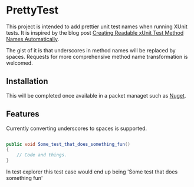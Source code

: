 # PrettyTest

This project is intended to add prettier unit test names when running XUnit tests. It is inspired by the blog post [Creating Readable xUnit Test Method Names Automatically]((https://bitwiseguy.wordpress.com/2015/11/23/creating-readable-xunit-test-method-names-automatically/)).

The gist of it is that underscores in method names will be replaced by spaces. Requests for more comprehensive method name transformation is welcomed.

## Installation

This will be completed once available in a packet managet such as [Nuget](https://www.nuget.org/).

## Features

Currently converting underscores to spaces is supported.

``` csharp

public void Some_test_that_does_something_fun()
{
    // Code and things.
}

```

In test explorer this test case would end up being 'Some test that does something fun'
